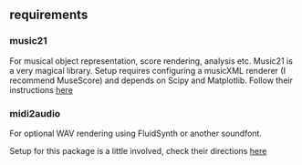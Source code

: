 ## requirements
### music21
For musical object representation, score rendering, analysis etc. Music21 is a very magical library. 
Setup requires configuring a musicXML renderer (I recommend MuseScore) and depends on Scipy and Matplotlib. 
Follow their instructions [here](http://web.mit.edu/music21/doc/installing/installMac.html)
### midi2audio  
For optional WAV rendering using FluidSynth or another soundfont.

Setup for this package is a little involved, check their directions [here](https://pypi.python.org/pypi/midi2audio/0.1.1)

